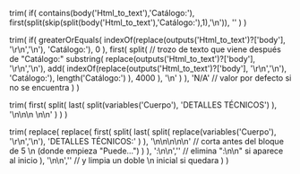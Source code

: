 trim(
    if(
        contains(body('Html_to_text'),'Catálogo:'),
        first(split(skip(split(body('Html_to_text'),'Catálogo:'),1),'\n')),
        ''
    )
)


trim(
  if(
    greaterOrEquals(
      indexOf(replace(outputs('Html_to_text')?['body'], '\r\n','\n'), 'Catálogo:'),
      0
    ),
    first(
      split(
        // trozo de texto que viene después de "Catálogo:"
        substring(
          replace(outputs('Html_to_text')?['body'], '\r\n','\n'),
          add(
            indexOf(replace(outputs('Html_to_text')?['body'], '\r\n','\n'), 'Catálogo:'),
            length('Catálogo:')
          ),
          4000
        ),
        '\n'
      )
    ),
    'N/A'   // valor por defecto si no se encuentra
  )
)

trim(
  first(
    split(
      last(
        split(variables('Cuerpo'), 'DETALLES TÉCNICOS')
      ),
      '\n\n\n \n\n'
    )
  )
)




trim(
  replace(
    replace(
      first(
        split(
          last(
            split(
              replace(variables('Cuerpo'), '\r\n','\n'),
              'DETALLES TÉCNICOS:'
            )
          ),
          '\n\n\n\n\n'           // corta antes del bloque de 5 \n (donde empieza "Puede...")
        )
      ),
      ':\n\n',''                  // elimina ":\n\n" si aparece al inicio
    ),
    '\n\n',''                     // y limpia un doble \n inicial si quedara
  )
)


